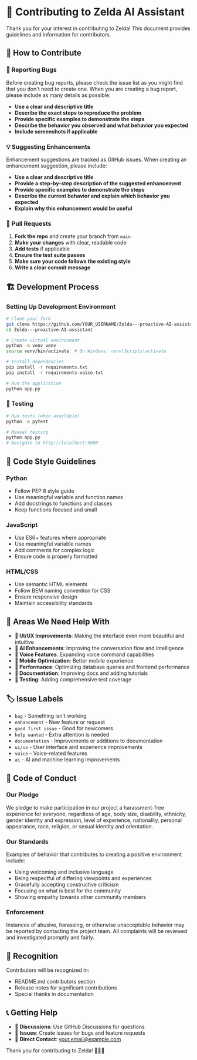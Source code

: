 # 🤝 Contributing to Zelda AI Assistant

Thank you for your interest in contributing to Zelda! This document provides guidelines and information for contributors.

## 🌟 How to Contribute

### 🐛 Reporting Bugs

Before creating bug reports, please check the issue list as you might find that you don't need to create one. When you are creating a bug report, please include as many details as possible:

- **Use a clear and descriptive title**
- **Describe the exact steps to reproduce the problem**
- **Provide specific examples to demonstrate the steps**
- **Describe the behavior you observed and what behavior you expected**
- **Include screenshots if applicable**

### 💡 Suggesting Enhancements

Enhancement suggestions are tracked as GitHub issues. When creating an enhancement suggestion, please include:

- **Use a clear and descriptive title**
- **Provide a step-by-step description of the suggested enhancement**
- **Provide specific examples to demonstrate the steps**
- **Describe the current behavior and explain which behavior you expected**
- **Explain why this enhancement would be useful**

### 🚀 Pull Requests

1. **Fork the repo** and create your branch from `main`
2. **Make your changes** with clear, readable code
3. **Add tests** if applicable
4. **Ensure the test suite passes**
5. **Make sure your code follows the existing style**
6. **Write a clear commit message**

## 🏗️ Development Process

### Setting Up Development Environment

```bash
# Clone your fork
git clone https://github.com/YOUR_USERNAME/Zelda---proactive-AI-assistant.git
cd Zelda---proactive-AI-assistant

# Create virtual environment
python -m venv venv
source venv/bin/activate  # On Windows: venv\Scripts\activate

# Install dependencies
pip install -r requirements.txt
pip install -r requirements-voice.txt

# Run the application
python app.py
```

### 🧪 Testing

```bash
# Run tests (when available)
python -m pytest

# Manual testing
python app.py
# Navigate to http://localhost:5000
```

## 📝 Code Style Guidelines

### Python
- Follow PEP 8 style guide
- Use meaningful variable and function names
- Add docstrings to functions and classes
- Keep functions focused and small

### JavaScript
- Use ES6+ features where appropriate
- Use meaningful variable names
- Add comments for complex logic
- Ensure code is properly formatted

### HTML/CSS
- Use semantic HTML elements
- Follow BEM naming convention for CSS
- Ensure responsive design
- Maintain accessibility standards

## 🎯 Areas We Need Help With

- **🎨 UI/UX Improvements**: Making the interface even more beautiful and intuitive
- **🧠 AI Enhancements**: Improving the conversation flow and intelligence
- **🎤 Voice Features**: Expanding voice command capabilities
- **📱 Mobile Optimization**: Better mobile experience
- **🔧 Performance**: Optimizing database queries and frontend performance
- **📖 Documentation**: Improving docs and adding tutorials
- **🧪 Testing**: Adding comprehensive test coverage

## 🏷️ Issue Labels

- `bug` - Something isn't working
- `enhancement` - New feature or request
- `good first issue` - Good for newcomers
- `help wanted` - Extra attention is needed
- `documentation` - Improvements or additions to documentation
- `ui/ux` - User interface and experience improvements
- `voice` - Voice-related features
- `ai` - AI and machine learning improvements

## 📜 Code of Conduct

### Our Pledge

We pledge to make participation in our project a harassment-free experience for everyone, regardless of age, body size, disability, ethnicity, gender identity and expression, level of experience, nationality, personal appearance, race, religion, or sexual identity and orientation.

### Our Standards

Examples of behavior that contributes to creating a positive environment include:

- Using welcoming and inclusive language
- Being respectful of differing viewpoints and experiences
- Gracefully accepting constructive criticism
- Focusing on what is best for the community
- Showing empathy towards other community members

### Enforcement

Instances of abusive, harassing, or otherwise unacceptable behavior may be reported by contacting the project team. All complaints will be reviewed and investigated promptly and fairly.

## 🎉 Recognition

Contributors will be recognized in:
- README.md contributors section
- Release notes for significant contributions
- Special thanks in documentation

## 📞 Getting Help

- 💬 **Discussions**: Use GitHub Discussions for questions
- 🐛 **Issues**: Create issues for bugs and feature requests
- 📧 **Direct Contact**: [your.email@example.com](mailto:your.email@example.com)

Thank you for contributing to Zelda! 🧚‍♀️✨
